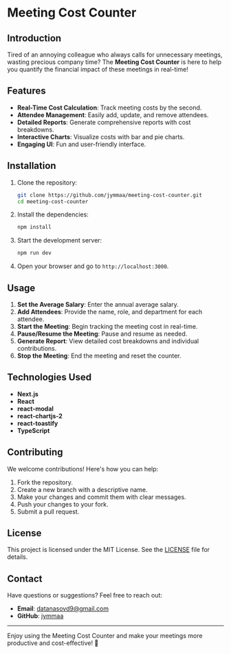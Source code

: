 
# Meeting Cost Counter


## Introduction

Tired of an annoying colleague who always calls for unnecessary meetings, wasting precious company time? The **Meeting Cost Counter** is here to help you quantify the financial impact of these meetings in real-time!

## Features

- **Real-Time Cost Calculation**: Track meeting costs by the second.
- **Attendee Management**: Easily add, update, and remove attendees.
- **Detailed Reports**: Generate comprehensive reports with cost breakdowns.
- **Interactive Charts**: Visualize costs with bar and pie charts.
- **Engaging UI**: Fun and user-friendly interface.

## Installation

1. Clone the repository:
   ```bash
   git clone https://github.com/jymmaa/meeting-cost-counter.git
   cd meeting-cost-counter
   ```

2. Install the dependencies:
   ```bash
   npm install
   ```

3. Start the development server:
   ```bash
   npm run dev
   ```

4. Open your browser and go to `http://localhost:3000`.

## Usage

1. **Set the Average Salary**: Enter the annual average salary.
2. **Add Attendees**: Provide the name, role, and department for each attendee.
3. **Start the Meeting**: Begin tracking the meeting cost in real-time.
4. **Pause/Resume the Meeting**: Pause and resume as needed.
5. **Generate Report**: View detailed cost breakdowns and individual contributions.
6. **Stop the Meeting**: End the meeting and reset the counter.

## Technologies Used

- **Next.js**
- **React**
- **react-modal**
- **react-chartjs-2**
- **react-toastify**
- **TypeScript**

## Contributing

We welcome contributions! Here's how you can help:

1. Fork the repository.
2. Create a new branch with a descriptive name.
3. Make your changes and commit them with clear messages.
4. Push your changes to your fork.
5. Submit a pull request.

## License

This project is licensed under the MIT License. See the [LICENSE](LICENSE) file for details.

## Contact

Have questions or suggestions? Feel free to reach out:

- **Email**: datanasovd9@gmail.com
- **GitHub**: [jymmaa](https://github.com/jymmaa)

---

Enjoy using the Meeting Cost Counter and make your meetings more productive and cost-effective! 🚀
